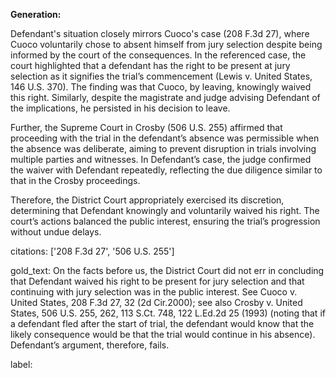 **Generation:**

Defendant's situation closely mirrors Cuoco's case (208 F.3d 27), where Cuoco voluntarily chose to absent himself from jury selection despite being informed by the court of the consequences. In the referenced case, the court highlighted that a defendant has the right to be present at jury selection as it signifies the trial’s commencement (Lewis v. United States, 146 U.S. 370). The finding was that Cuoco, by leaving, knowingly waived this right. Similarly, despite the magistrate and judge advising Defendant of the implications, he persisted in his decision to leave. 

Further, the Supreme Court in Crosby (506 U.S. 255) affirmed that proceeding with the trial in the defendant’s absence was permissible when the absence was deliberate, aiming to prevent disruption in trials involving multiple parties and witnesses. In Defendant’s case, the judge confirmed the waiver with Defendant repeatedly, reflecting the due diligence similar to that in the Crosby proceedings.

Therefore, the District Court appropriately exercised its discretion, determining that Defendant knowingly and voluntarily waived his right. The court’s actions balanced the public interest, ensuring the trial’s progression without undue delays.

citations: ['208 F.3d 27', '506 U.S. 255']

gold_text: On the facts before us, the District Court did not err in concluding that Defendant waived his right to be present for jury selection and that continuing with jury selection was in the public interest. See Cuoco v. United States, 208 F.3d 27, 32 (2d Cir.2000); see also Crosby v. United States, 506 U.S. 255, 262, 113 S.Ct. 748, 122 L.Ed.2d 25 (1993) (noting that if a defendant fled after the start of trial, the defendant would know that the likely consequence would be that the trial would continue in his absence). Defendant’s argument, therefore, fails.

label: 